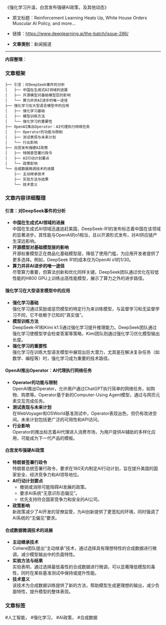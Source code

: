 《强化学习升温，白宫发布强硬AI政策，及其他动态》  
- 原文标题：Reinforcement Learning Heats Up, White House Orders Muscular AI Policy, and more...  
- 链接：https://www.deeplearning.ai/the-batch/issue-286/  

- **文章类别**：新闻报道

---

**内容整理**：

### 文章框架
```
├── 引言：对DeepSeek事件的分析
│   ├── 中国在生成式AI领域的进展
│   ├── 开源模型对基础模型层的影响
│   └── 算力并非AI进步的唯一途径
├── 强化学习在大型语言模型中的应用
│   ├── 强化学习基础
│   ├── 模型训练方法
│   └── 强化学习的重要性
├── OpenAI推出Operator：AI代理执行网络任务
│   ├── Operator的功能与限制
│   ├── 测试表现与未来计划
│   └── 行业影响
├── 白宫发布强硬AI政策
│   ├── 特朗普签署行政令
│   ├── AI行动计划要点
│   └── 政策影响
└── 合成数据微调技术的进展
    ├── 主动继承技术
    ├── 实验方法与结果
    └── 技术意义
```

### 文章内容详细整理

#### 引言：对DeepSeek事件的分析
- **中国在生成式AI领域的进展**  
  中国在生成式AI领域迅速追赶美国，DeepSeek-R1的发布标志着中国在该领域的显著进步。其性能与OpenAI的o1相当，且以开源形式发布，对AI供应链产生深远影响。
- **开源模型对基础模型层的影响**  
  开源权重模型正在商品化基础模型层，降低了使用门槛，为应用开发者提供了更多选择。例如，DeepSeek R1的成本仅为OpenAI o1的1/30。
- **算力并非AI进步的唯一途径**  
  尽管算力重要，但算法创新和优化同样关键。DeepSeek团队通过优化在较低性能的H800 GPU上训练出高性能模型，展示了算力之外的进步路径。

#### 强化学习在大型语言模型中的应用
- **强化学习基础**  
  强化学习通过奖励或惩罚模型的特定行为来训练模型，与监督学习和无监督学习不同，它不依赖于已知的“真实值”。
- **模型训练方法**  
  DeepSeek-R1和Kimi k1.5通过强化学习提升推理能力。DeepSeek团队通过强化学习使模型学会检查答案等策略，Kimi团队则通过强化学习优化模型输出长度。
- **强化学习的重要性**  
  强化学习在训练大型语言模型中展现出巨大潜力，尤其是在解决复杂任务（如数学、编程等）时，强化学习成为重要的技术路径。

#### OpenAI推出Operator：AI代理执行网络任务
- **Operator的功能与限制**  
  OpenAI推出Operator，允许用户通过ChatGPT执行简单的网络任务，如购物、购票等。Operator基于新的Computer-Using Agent模型，通过与网页元素交互完成任务。
- **测试表现与未来计划**  
  在WebVoyager和OSWorld基准测试中，Operator表现出色，但仍有改进空间。未来计划包括更广泛的可用性和API访问。
- **行业影响**  
  Operator的推出标志着AI代理进入消费市场，为用户提供AI辅助的多样化应用，可能成为下一代产品的模板。

#### 白宫发布强硬AI政策
- **特朗普签署行政令**  
  特朗普总统签署行政令，要求在180天内制定AI行动计划，旨在提升美国的国家安全、经济竞争力和AI领导地位。
- **AI行动计划要点**  
  - 撤销或消除可能阻碍AI发展的政策。
  - 要求AI系统“无意识形态偏见”。
  - 优先支持符合国家竞争力和安全的AI公司。
- **政策影响**  
  新政策减少了AI开发的官僚监管，为AI创新提供了更宽松的环境，同时强调了AI系统的“无偏见”要求。

#### 合成数据微调技术的进展
- **主动继承技术**  
  Cohere团队提出“主动继承”技术，通过选择具有理想特性的合成数据进行微调，减少模型输出中的负面特性。
- **实验方法与结果**  
  实验表明，通过选择最低毒性的合成数据进行微调，可以显著降低模型的毒性，同时在某些基准测试中保持或提升性能。
- **技术意义**  
  该技术为合成数据训练提供了新的方法，帮助模型生成更理想的输出，减少负面特性，提升模型的整体表现。

### 文章标签
#人工智能， #强化学习， #AI政策， #合成数据